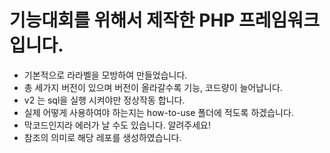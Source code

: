# 기능대회를 위해서 제작한 PHP 프레임워크 입니다.


- 기본적으로 라라벨을 모방하여 만들었습니다.
- 총 세가지 버전이 있으며 버전이 올라갈수록 기능, 코드량이 늘어납니다.
- v2 는 sql을 실행 시켜야만 정상작동 합니다.
- 실제 어떻게 사용하여야 하는지는 how-to-use 폴더에 적도록 하겠습니다.
- 막코드인지라 에러가 날 수도 있습니다. 알려주세요!
- 참조의 의미로 해당 레포를 생성하였습니다.